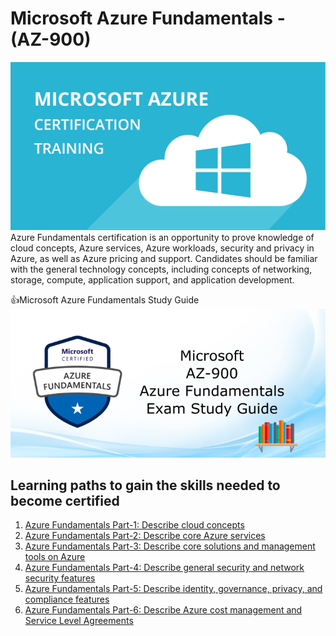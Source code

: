 # Microsoft Azure Fundamentals - (AZ-900)

![foo](https://github.com/gkwoode/DigicapGH/blob/main/1-Azure%20Fundamental/azure.png)
Azure Fundamentals certification is an opportunity to prove knowledge of cloud concepts, Azure services, Azure workloads, security and privacy in Azure, as well as Azure pricing and support. Candidates should be familiar with the general technology concepts, including concepts of networking, storage, compute, application support, and application development.

👍Microsoft Azure Fundamentals Study Guide
![foo](https://github.com/gkwoode/DigicapGH/blob/main/1-Azure-Fundamentals/AZ-900-Exam-Study-Guide.png)

## Learning paths to gain the skills needed to become certified
1. [Azure Fundamentals Part-1: Describe cloud concepts](https://docs.microsoft.com/en-us/learn/paths/az-900-describe-cloud-concepts/)
2. [Azure Fundamentals Part-2: Describe core Azure services](https://docs.microsoft.com/en-us/learn/paths/az-900-describe-core-azure-services/)
3. [Azure Fundamentals Part-3: Describe core solutions and management tools on Azure](https://docs.microsoft.com/en-us/learn/paths/az-900-describe-core-solutions-management-tools-azure/)
4. [Azure Fundamentals Part-4: Describe general security and network security features](https://docs.microsoft.com/en-us/learn/paths/az-900-describe-general-security-network-security-features/)
5. [Azure Fundamentals Part-5: Describe identity, governance, privacy, and compliance features](https://docs.microsoft.com/en-us/learn/paths/az-900-describe-identity-governance-privacy-compliance-features/)
6. [Azure Fundamentals Part-6: Describe Azure cost management and Service Level Agreements](https://docs.microsoft.com/en-us/learn/paths/az-900-describe-azure-cost-management-service-level-agreements/)
